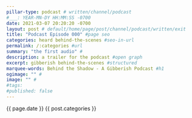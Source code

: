 ```yaml
---
pillar-type: podcast # written/channel/podcast
#___: YEAR-MN-DY HH:MM:SS -0700
date: 2021-03-07 20:20:20 -0700
layout: post # default/home/page/post/channel/podcast/written/exit
title: "Podcast Episode 000" #page seo
categories: heard behind-the-scenes #seo-in-url
permalink: /:categories #url
summary: "the first audio" #
description: a trailer for the podcast #open graph
excerpt: gibberish behind-the-scenes #structured
marquee-words: Behind the Shadow - A Gibberish Podcast #h1
ogimage: "" #
image: "" #
#tags:
#published: false
---
```

{{ page.date }} {{ post.categories }}